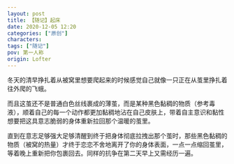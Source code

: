 ```yaml
---
layout: post
title: 【随记】起床
date: 2020-12-05 12:20
categories: ["原创"]
characters: 
tags: ["随记"]
pov: 第一人称
origin: Lofter
---
```


冬天的清早挣扎着从被窝里想要爬起来的时候感觉自己就像一只正在从茧里挣扎着往外爬的飞蛾。

而且这茧还不是普通白色丝线裹成的薄茧，而是某种黑色黏稠的物质（参考毒液），顺着自己的每一个动作都更加黏稠地沾在自己皮肤上，带着自主意识和黏性想要把这具意志脆弱的身体重新拉回那个温暖的茧里。

直到在意志足够强大足够清醒到终于把身体彻底拉拽出那个茧时，那些黑色黏稠的物质（被窝的热量）才终于恋恋不舍地离开了你的身体表面，一点一点缩回茧里，等着晚上重新把你包裹回去。同样的抗争在第二天早上又需经历一遍。
